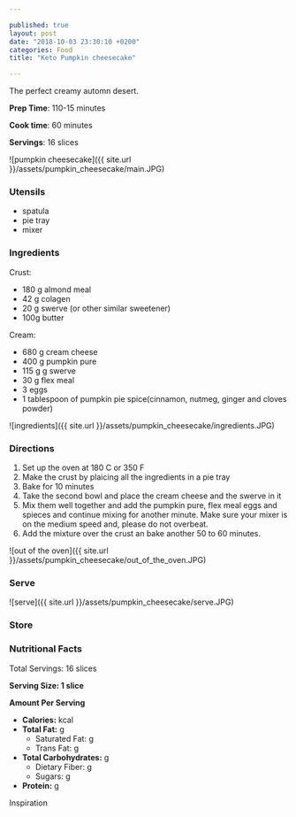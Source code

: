 ```yaml
---

published: true
layout: post
date: "2018-10-03 23:30:10 +0200"
categories: Food
title: "Keto Pumpkin cheesecake"

---
```


The perfect creamy automn desert. 


**Prep Time**: 110-15 minutes

**Cook time**: 60 minutes

**Servings**: 16 slices

![pumpkin cheesecake]({{ site.url }}/assets/pumpkin_cheesecake/main.JPG)

### Utensils
- spatula
- pie tray
- mixer

### Ingredients
Crust:
- 180 g almond meal
- 42 g colagen
- 20 g swerve (or other similar sweetener)
- 100g butter

Cream:
- 680 g cream cheese
- 400 g pumpkin pure
- 115 g g swerve
- 30 g flex meal
- 3 eggs
- 1 tablespoon of pumpkin pie spice(cinnamon, nutmeg, ginger and cloves powder)

![ingredients]({{ site.url }}/assets/pumpkin_cheesecake/ingredients.JPG)

### Directions
1. Set up the oven at 180 C or 350 F
2. Make the crust by plaicing all the ingredients in a pie tray
3. Bake for 10 minutes
4. Take the second bowl and place the cream cheese and the swerve in it
5. Mix them well together and add the pumpkin pure, flex meal eggs and spieces and continue mixing for another minute. Make sure your mixer is on the medium speed and, please do not overbeat.
6. Add the mixture over the crust an bake another 50 to 60 minutes. 

![out of the oven]({{ site.url }}/assets/pumpkin_cheesecake/out_of_the_oven.JPG)

### Serve

![serve]({{ site.url }}/assets/pumpkin_cheesecake/serve.JPG)

### Store

### Nutritional Facts
Total Servings: 16 slices

**Serving Size: 1 slice**

**Amount Per Serving**

- **Calories:**  kcal
- **Total Fat:** g
  - Saturated Fat: g
  - Trans Fat: g
- **Total Carbohydrates:** g
  - Dietary Fiber:  g
  - Sugars: g
- **Protein:** g

Inspiration 